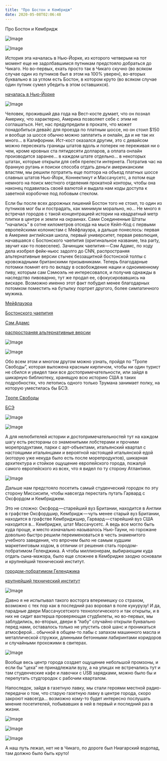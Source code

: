 ```yaml
---
title: "Про Бостон и Кембридж"
date: 2020-05-08T02:06:48
---
```


Про Бостон и Кембридж

![Image](https://cdn-images-1.medium.com/max/2560/1*4dgESV7v5ZdyVvXCrxNyaw.jpeg)

![Image](https://cdn-images-1.medium.com/max/800/1*FkCUH_xsf7SLGlVMPYxwJQ.jpeg)

История эта началась в Нью-Йорке, из которого четверым на тот момент еще не задолбавшимся путникам предстояло добраться до Чикаго. Но во-первых, ехать просто так в Чикаго скучно (во всяком случае один из путников был в этом на 100% уверен), во-вторых буквально в за углом есть Бостон, в котором круто (во всяком случае один путник сумел убедить в этом оставшихся).

[началась в Нью-Йорке](https://medium.com/@fo2rist_ru/про-нью-йорк-feaa248ed3fe)

![Image](https://cdn-images-1.medium.com/max/1200/1*CjMG5OQ0igou5_UgF6N57Q.png)

Человек, проживший два года на Вест-косте думает, что он познал Америку, что характерно, Америка позволяет себе с этим не соглашаться. Нет, нас предупредили в прокате, что может понадобиться девайс для проезда по платным шоссе, но он стоил $150 и вообще за шоссе обычно можно заплатить и онлайн, да и не так их много… в Калифорнии. Ист-кост оказался другим, это с девайсом можно пересекать границы штатов вдоль и поперек не переживая ни о чем, кроме кровных ста пятидесяти долларов, а оплата онлайн производится заранее… в каждом штате отдельно… в некоторых штатах, которые открыли для себя прелести интернета. Потратив час на бранную ругань и поиски способа отдать деньги американским властям, мы решили потратить еще полтора на объезд платных шоссе славных штатов Нью-Йорк, Коннектикут и Массачусетс, а потом еще немного на поиск местного отделения прокатной конторы, чтобы она наконец подавилась своей валютой и выдала нам коды доступа к заветной коробочке под лобовым стеклом.

Если бы после всех дорожных лишений Бостон того не стоил, то один из путников мог бы и пострадать, как минимум морально, но… Не много я встречал городов с такой концентрацией истории на квадратный метр плитки в центре и земли на окраинах. Сами Соединенные Штаты “начались” в сотне километров отсюда на мысе Кейп-Код с первыми европейскими колонистам с Мейфлауэра, а дальше понеслось: первая в Америке английская школа, первый университет, первая революция, начавшаяся с Бостонского чаепития (оригинальное название, tea party, звучит как-то повеселее). Зачинщик чаепития — Сэм Адамс, по ходу дела изобрел фейк-ньюс задолго до CNN, распространяя альтернативные версии стычек беззащитной бостонской толпы с кровожадными британскими призывниками. Теперь благодарные потомки помнят его по вкладу в освобождение нации и одноименному пиву, которым сам Сэмюэль не интересовался, и получив однажды в наследство пивоварню, тут же продал ее, сфокусировавшись на вискаре. Возможно именно этот факт побудил менее благодарных потомком поместить на бутылку портрет другого, более симпатичного мужика.

[Мейфлауэра](https://ru.wikipedia.org/wiki/Мейфлауэр)

[Бостонского чаепития](https://ru.wikipedia.org/wiki/Бостонское_чаепитие)

[Сэм Адамс](https://ru.wikipedia.org/wiki/Адамс,_Сэмюэл)

[распространяя альтернативные версии](https://ru.wikipedia.org/wiki/Бостонская_бойня)

![Image](https://cdn-images-1.medium.com/max/1200/1*70BNnACM7wObgSpR2rfXJg.jpeg)

![Image](https://cdn-images-1.medium.com/max/800/1*t7niuBQr1ylQIn0qrQJyQg.jpeg)

Обо всем этом и многом другом можно узнать, пройдя по “Тропе Свободы”, которая выложена красным кирпичом, чтобы ни один турист не сбился и увидел таки все достопримечательности, или зайдя в шикарную библиотеку, хранящую всю историю США в таких подробностях, что летопись одного только Трумана занимает полку, на которую уместилась бы БСЭ.

[Тропе Свободы](https://ru.wikipedia.org/wiki/Тропа_Свободы)

[БСЭ](https://ru.wikipedia.org/wiki/Большая_советская_энциклопедия)

![Image](https://cdn-images-1.medium.com/max/2560/1*Fg8KAXlFclA-CZWvvOkEVw.jpeg)

![Image](https://cdn-images-1.medium.com/max/800/1*2N3zHT1EzP4OMq8MydaOOg.jpeg)

А для нелюбителей истории и достопримечательностей тут на каждом шагу есть рестораны со знаменитыми лобстерами и прочими морепродуктами, парки с арт-объектами, итальянский квартал с настоящими итальянцами и вероятной настоящей итальянской едой (которую уже некуда было есть после морепродуктов), шикарная архитектура и стойкое ощущение европейского города, пожалуй самого европейского из всех, что я видел по ту сторону Атлантики.

![Image](https://cdn-images-1.medium.com/max/800/1*4FEztj3ORk9ren-mWkzW1w.jpeg)

Дальше нам предстояло посетить самый студенческий городок по эту сторону Миссисипи, чтобы навсегда перестать путать Гарвард с Оксфордом и Кембриджем.

Это не сложно: Оксфорд — старейший вуз Британии, находится в Англии в графстве Оксфордшир, Кембридж — чуть менее старый вуз Британии, находится в графстве Кембриджшир, Гарвард — старейший вуз США находится в… Кембридже, штат Массачусетс. А ведь все могло быть куда проще, и место изначально называлось Нью-Тауни, но горожане довольно быстро решили переименоваться в честь знаменитого учебного заведения, что впрочем было не самым худшим маркетинговым ходом, в отличии от решения стать городом-побратимом Геленджика. А чтобы миллионерам, выбирающим куда отдать сына-мажора, было еще сложнее в Кембридже заодно основали и крупнейший технический институт.

[городом-побратимом Геленджика](https://ru.wikipedia.org/wiki/Кембридж_%28Массачусетс%29)

[крупнейший технический институт](https://ru.wikipedia.org/wiki/Массачусетский_технологический_институт)

![Image](https://cdn-images-1.medium.com/max/1200/1*RrfQqZ6g3xHCT1eX1BmHaQ.jpeg)

Давно я не испытывал такого восторга вперемешку со страхом, возможно с тех пор как в последний раз воровал в поле кукурузу! И да, парадные двери Массачусетского технологического и так открыты, и в них не сидит вахтерша проверяющая студбилеты, но во-первых, мы заблудились, во-вторых, двери в “лабу” случайно открыли буквально перед нами, оставалось только не упустить свой шанс и проникаться атмосферой… обычной в общем-то лабы с запахом машинного масла и металлической стружки, длинными бетонными лабиринтами коридоров и случайными прохожими в свитерах.

![Image](https://cdn-images-1.medium.com/max/800/1*gE1qp8PYaP8Oolx-0ZO2GA.jpeg)

Вообще весь центр города создает ощущение небольшой промзоны, и если бы “цеха” не принадлежали вузу, а на улицах не встречались тут и там студенческие кафе и лавочки с USB зарядками, можно было бы и перепутать студгородок с рабочим кварталом.

Напоследок, зайдя в газетную лавку, мы стали героями местной радио-передачи о том, что старую газетную лавку в центре города, скоро закроют навсегда… возможно кому-то будет интересно послушать мнение посетителей, побывавших в ней в первый и последний раз в жизни.

![Image](https://cdn-images-1.medium.com/max/800/1*581O-rIlY5aUaP_LAugshg.jpeg)

![Image](https://cdn-images-1.medium.com/max/800/1*qz2grUp-dAvkwvFXFbQaaA.jpeg)

![Image](https://cdn-images-1.medium.com/max/2560/1*D9GiCpScTTD4UaXZD__AdQ.jpeg)

А наш путь лежал, нет не в Чикаго, по дороге был Ниагарский водопад, там должно было быть круто!
